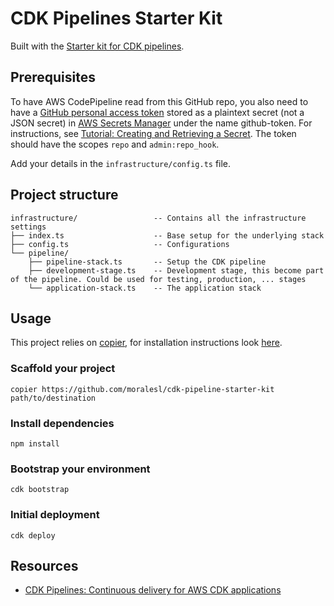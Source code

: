 # CDK Pipelines Starter Kit

Built with the [Starter kit for CDK pipelines](https://github.com/moralesl/cdk-pipeline-starter-kit).

## Prerequisites
To have AWS CodePipeline read from this GitHub repo, you also need to have a [GitHub personal access token](https://docs.github.com/en/authentication/keeping-your-account-and-data-secure/creating-a-personal-access-token) stored as a plaintext secret (not a JSON secret) in [AWS Secrets Manager](https://aws.amazon.com/secrets-manager/) under the name github-token. For instructions, see [Tutorial: Creating and Retrieving a Secret](https://docs.aws.amazon.com/secretsmanager/latest/userguide/tutorials_basic.html). The token should have the scopes `repo` and `admin:repo_hook`.

Add your details in the `infrastructure/config.ts` file.

## Project structure
```
infrastructure/                 -- Contains all the infrastructure settings
├── index.ts                    -- Base setup for the underlying stack
├── config.ts                   -- Configurations
└── pipeline/
    ├── pipeline-stack.ts       -- Setup the CDK pipeline
    ├── development-stage.ts    -- Development stage, this become part of the pipeline. Could be used for testing, production, ... stages
    └── application-stack.ts    -- The application stack
```

## Usage
This project relies on [copier](https://copier.readthedocs.io/en/latest/), for installation instructions look [here](https://github.com/copier-org/copier/#installation).

### Scaffold your project
```
copier https://github.com/moralesl/cdk-pipeline-starter-kit path/to/destination
```

### Install dependencies
```
npm install
```

### Bootstrap your environment
```
cdk bootstrap
```

### Initial deployment
```
cdk deploy
```


## Resources
* [CDK Pipelines: Continuous delivery for AWS CDK applications](https://aws.amazon.com/blogs/developer/cdk-pipelines-continuous-delivery-for-aws-cdk-applications/)
